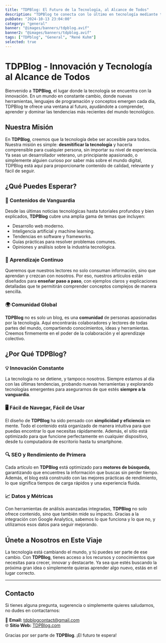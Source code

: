 ```yaml
---
title: "TDPBlog: El Futuro de la Tecnología, al Alcance de Todos"
description: "TDPBlog te conecta con lo último en tecnología mediante tutoriales accesibles y análisis profundos, ayudándote a crecer en un mundo digital en constante cambio."
pubDate: "2024-10-13 23:04:00"
category: "general"
banner: "@images/banners/tdpblog.avif"
banner2: "@images/banners/tdpblog.avif"
tags: ["TDPblog", "General", "René Kuhm"]
selected: true
---
```


# TDPBlog - Innovación y Tecnología al Alcance de Todos

Bienvenido a **TDPBlog**, el lugar donde la tecnología se encuentra con la innovación. En un mundo en constante cambio, donde nuevas herramientas, lenguajes de programación y conceptos emergen cada día, TDPBlog te ofrece una ventana al futuro, ayudándote a comprender, aprender y dominar las tendencias más recientes del mundo tecnológico.

## Nuestra Misión

En **TDPBlog**, creemos que la tecnología debe ser accesible para todos. Nuestra misión es simple: **desmitificar la tecnología** y hacerla comprensible para cualquier persona, sin importar su nivel de experiencia. Ya seas un desarrollador veterano, un principiante apasionado, o simplemente alguien curioso por saber más sobre el mundo digital, TDPBlog está aquí para proporcionarte contenido de calidad, relevante y fácil de seguir.

## ¿Qué Puedes Esperar?

### 🚀 **Contenidos de Vanguardia**

Desde las últimas noticias tecnológicas hasta tutoriales profundos y bien explicados, **TDPBlog** cubre una amplia gama de temas que incluyen:

-   Desarrollo web moderno.
-   Inteligencia artificial y machine learning.
-   Tendencias en software y frameworks.
-   Guías prácticas para resolver problemas comunes.
-   Opiniones y análisis sobre la industria tecnológica.

### 🧠 **Aprendizaje Continuo**

Queremos que nuestros lectores no solo consuman información, sino que aprendan y crezcan con nosotros. Por eso, nuestros artículos están diseñados para **enseñar paso a paso**, con ejemplos claros y explicaciones detalladas que te permitirán comprender conceptos complejos de manera sencilla.

### 🌍 **Comunidad Global**

**TDPBlog** no es solo un blog, es una **comunidad** de personas apasionadas por la tecnología. Aquí encontrarás colaboradores y lectores de todas partes del mundo, compartiendo conocimientos, ideas y herramientas. Creemos firmemente en el poder de la colaboración y el aprendizaje colectivo.

## ¿Por Qué TDPBlog?

### 💡 **Innovación Constante**

La tecnología no se detiene, y tampoco nosotros. Siempre estamos al día con las últimas tendencias, probando nuevas herramientas y explorando tecnologías emergentes para asegurarnos de que estés **siempre a la vanguardia**.

### 🖥️ **Fácil de Navegar, Fácil de Usar**

El diseño de **TDPBlog** ha sido pensado con **simplicidad y eficiencia** en mente. Todo el contenido está organizado de manera intuitiva para que puedas encontrar lo que necesitas rápidamente. Además, el sitio está optimizado para que funcione perfectamente en cualquier dispositivo, desde tu computadora de escritorio hasta tu smartphone.

### 🔍 **SEO y Rendimiento de Primera**

Cada artículo en **TDPBlog** está optimizado para **motores de búsqueda**, garantizando que encuentres la información que buscas sin perder tiempo. Además, el blog está construido con las mejores prácticas de rendimiento, lo que significa tiempos de carga rápidos y una experiencia fluida.

### 📈 **Datos y Métricas**

Con herramientas de análisis avanzadas integradas, **TDPBlog** no solo ofrece contenido, sino que también mide su impacto. Gracias a la integración con Google Analytics, sabemos lo que funciona y lo que no, y utilizamos esos datos para seguir mejorando.

## Únete a Nosotros en Este Viaje

La tecnología está cambiando el mundo, y tú puedes ser parte de ese cambio. Con **TDPBlog**, tienes acceso a los recursos y conocimientos que necesitas para crecer, innovar y destacarte. Ya sea que estés buscando la próxima gran idea o simplemente quieras aprender algo nuevo, estás en el lugar correcto.

---

## Contacto

Si tienes alguna pregunta, sugerencia o simplemente quieres saludarnos, no dudes en contactarnos:

📧 **Email:** tdpblogcontact@gmail.com  
🌐 **Sitio Web:** [TDPBlog.com](https://tdpblog.com)

Gracias por ser parte de **TDPBlog**. ¡El futuro te espera!
